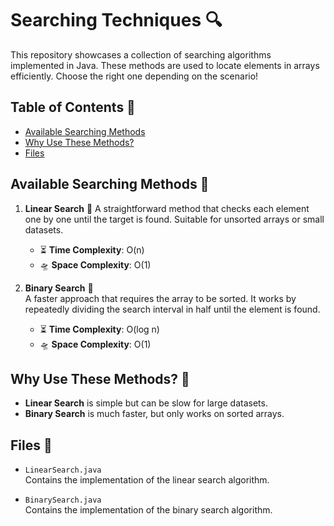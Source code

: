 # Searching Techniques 🔍

This repository showcases a collection of searching algorithms implemented in Java. These methods are used to locate elements in arrays efficiently. Choose the right one depending on the scenario!


## Table of Contents 📑
- [Available Searching Methods](#available-searching-methods)
- [Why Use These Methods?](#why-use-these-methods?)
- [Files](#files)

## Available Searching Methods 📑

1. **Linear Search** 📏
   A straightforward method that checks each element one by one until the target is found. Suitable for unsorted arrays or small datasets.

   - ⏳ **Time Complexity**: O(n)
   - 🛸 **Space Complexity**: O(1)

2. **Binary Search** 📶  
   A faster approach that requires the array to be sorted. It works by repeatedly dividing the search interval in half until the element is found.

   - ⏳ **Time Complexity**: O(log n)
   - 🛸 **Space Complexity**: O(1)

## Why Use These Methods? 🌟

- **Linear Search** is simple but can be slow for large datasets.
- **Binary Search** is much faster, but only works on sorted arrays.

## Files 📂

- `LinearSearch.java`  
  Contains the implementation of the linear search algorithm.

- `BinarySearch.java`  
  Contains the implementation of the binary search algorithm.


